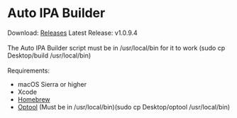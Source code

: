 # Auto IPA Builder

Download: [Releases](https://github.com/SarahH12099/Auto-IPA-Builder/releases)
Latest Release: v1.0.9.4
<br><br>
The Auto IPA Builder script must be in /usr/local/bin for it to work (sudo cp Desktop/build /usr/local/bin)
<br><br>
Requirements:<br>
- macOS Sierra or higher<br>
- Xcode<br>
- [Homebrew](https://brew.sh/)
- [Optool](https://github.com/alexzielenski/optool/releases) (Must be in /usr/local/bin)(sudo cp Desktop/optool /usr/local/bin)
